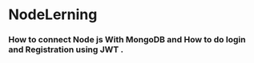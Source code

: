 # NodeLerning
###  How to connect Node js With MongoDB and How to do login and Registration using JWT .
